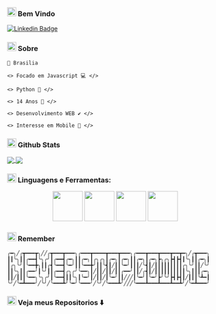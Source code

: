 <h3> <img src="https://emojis.slackmojis.com/emojis/images/1569381018/6481/heart-8bit-1.gif?1569381018" width="21" /> Bem Vindo</h3>


<a href="https://www.linkedin.com/in/destr00/" rel="nofollow"><img src="https://camo.githubusercontent.com/4b8f1246b57a4a2580e30b26bec08d4b471a7e22cf8d82d782b8b467e1b0396b/68747470733a2f2f696d672e736869656c64732e696f2f62616467652f2d4c696e6b6564496e2d626c75653f7374796c653d666c61742d737175617265266c6f676f3d4c696e6b6564696e266c6f676f436f6c6f723d7768697465266c696e6b3d68747470733a2f2f7777772e6c696e6b6564696e2e636f6d2f696e2f6775737461766f6162656c31302f" alt="Linkedin Badge" data-canonical-src="https://img.shields.io/badge/-LinkedIn-blue?style=flat-square&amp;logo=Linkedin&amp;logoColor=white&amp;link=https://www.linkedin.com/in/destr00/" style="max-width:100%;"></a>

<h3> <img src="https://emojis.slackmojis.com/emojis/images/1569381018/6481/heart-8bit-1.gif?1569381018" width="21" /> Sobre</h3>

    📍 Brasilia
     
    <> Focado em Javascript 💻 </>
    
    <> Python 📌 </>
    
    <> 14 Anos 💯 </>
    
    <> Desenvolvimento WEB ✔️ </>
    
    <> Interesse em Mobile 📱 </>
    
<h3> <img src="https://emojis.slackmojis.com/emojis/images/1569381018/6481/heart-8bit-1.gif?1569381018" width="21" /> Github Stats</h3>

<a href="https://github.com/anuraghazra/github-readme-stats">
  <img align="center" src="https://github-readme-stats.vercel.app/api?username=chapadox&show_icons=true&theme=tokyonight" />
</a>
<a href="https://github.com/anuraghazra/convoychat">
  <img align="center" src="https://github-readme-stats.vercel.app/api/top-langs/?username=chapadox&layout=demo" />
</a>

<h3> <img src="https://emojis.slackmojis.com/emojis/images/1569381018/6481/heart-8bit-1.gif?1569381018" width="21" /> Linguagens e Ferramentas:</h3>

<p align="center">
  <img src="https://raw.githubusercontent.com/ShahriarShafin/ShahriarShafin/main/Assets/html.gif" width="70">
  <img src="https://raw.githubusercontent.com/ShahriarShafin/ShahriarShafin/main/Assets/css.gif" width="70">
  <img src="https://raw.githubusercontent.com/ShahriarShafin/ShahriarShafin/main/Assets/js.webp" width="70">
  <img src="https://raw.githubusercontent.com/ShahriarShafin/ShahriarShafin/main/Assets/vscode.webp" width="70">
  </p>



<h3> <img src="https://emojis.slackmojis.com/emojis/images/1569381018/6481/heart-8bit-1.gif?1569381018" width="21" /> Remember</h3>

    
    ╭━╮╱╭┳━━━┳╮╱╱╭┳━━━┳━━━╮╭━━━┳━━━━┳━━━┳━━━╮╭━━━┳━━━┳━━━┳━━┳━╮╱╭┳━━━╮
    ┃┃╰╮┃┃╭━━┫╰╮╭╯┃╭━━┫╭━╮┃┃╭━╮┃╭╮╭╮┃╭━╮┃╭━╮┃┃╭━╮┃╭━╮┣╮╭╮┣┫┣┫┃╰╮┃┃╭━╮┃
    ┃╭╮╰╯┃╰━━╋╮┃┃╭┫╰━━┫╰━╯┃┃╰━━╋╯┃┃╰┫┃╱┃┃╰━╯┃┃┃╱╰┫┃╱┃┃┃┃┃┃┃┃┃╭╮╰╯┃┃╱╰╯
    ┃┃╰╮┃┃╭━━╯┃╰╯┃┃╭━━┫╭╮╭╯╰━━╮┃╱┃┃╱┃┃╱┃┃╭━━╯┃┃╱╭┫┃╱┃┃┃┃┃┃┃┃┃┃╰╮┃┃┃╭━╮
    ┃┃╱┃┃┃╰━━╮╰╮╭╯┃╰━━┫┃┃╰╮┃╰━╯┃╱┃┃╱┃╰━╯┃┃╱╱╱┃╰━╯┃╰━╯┣╯╰╯┣┫┣┫┃╱┃┃┃╰┻━┃
    ╰╯╱╰━┻━━━╯╱╰╯╱╰━━━┻╯╰━╯╰━━━╯╱╰╯╱╰━━━┻╯╱╱╱╰━━━┻━━━┻━━━┻━━┻╯╱╰━┻━━━╯
    
    
<h3> <img src="https://emojis.slackmojis.com/emojis/images/1569381018/6481/heart-8bit-1.gif?1569381018" width="21" /> Veja meus Repositorios ⬇️</h3>
    

